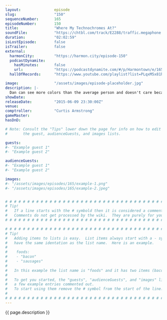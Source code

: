 ```yaml
---
layout:               episode
slug:                 "150"
sequenceNumber:       165
episodeNumber:        150
title:                "Where My Technochromes At?"
soundFile:            "https://chtbl.com/track/E2288/traffic.megaphone.fm/STA9218698326.mp3?updated=1561594017"
duration:             "02:02:59"
isLostEpisode:        false
isTrailer:            false
external:
  harmonCity:         "https://harmon.city/episode-150"
  podcastDynamite:
    hasMinutes:       false
    url:              "https://podcastdynamite.com/#/p/Harmontown/e/165/150"
  hallOfRecords:      "https://www.youtube.com/playlist?list=PLqxM5x81hNOZdc0wPapJ90pzxaDm-Xujj"

image:                "/assets/images/episode-placeholder.jpg"
description: |-
  Dan can see more colors than the average person and doesn't care because colors are dumb. Curtis Armstrong comptrolls.
showDate:             
releaseDate:          "2015-06-09 23:30:00Z"
venue:                
comptroller:          "Curtis Armstrong"
gameMaster:           
hasDnD:               

# Note: Consult the "Tips" lower down the page for info on how to edit
#       the guest, audienceGuests, and images lists.

guests:
#- "Example guest 1"
#- "Example guest 2"

audienceGuests:
#- "Example guest 1"
#- "Example guest 2"

images:
#- "/assets/images/episodes/165/example-1.png"
#- "/assets/images/episodes/165/example-2.jpeg"


# # # # # # # # # # # # # # # # # # # # # # # # # # # # # # # # # # # # # # # # # # # # #
# Tip!
#   If a line starts with the # symbold then it is considered a comment.
#   Comments do not get processed by the wiki.  They are purely for your information.
# # # # # # # # # # # # # # # # # # # # # # # # # # # # # # # # # # # # # # # # # # # # #

# # # # # # # # # # # # # # # # # # # # # # # # # # # # # # # # # # # # # # # # # # # # #
# Tip!
#   Adding items to lists is easy.  List items always start with a - symbol and have
#   have the same identation as the list name.  Here is an example.
#
#    foods:
#    - "bacon"
#    - "sausages"
#
#   In this example the list name is "foods" and it has two items (bacon, and sausages).
#
#   To get you started, the "guests", "audienceGuests", and "images" lists below have
#   a few example entries commented out.
#   To start using them remove the # symbol from the start of the line.
#
# # # # # # # # # # # # # # # # # # # # # # # # # # # # # # # # # # # # # # # # # # # # #
---
```


<!-- The episode description will be rendered here -->
{{ page.description }}

<!-- Add your content BELOW here -->
<!-- vvvvvvvvvvvvvvvvvvvvvvvvvvv -->




<!-- ^^^^^^^^^^^^^^^^^^^^^^^^^^^ -->
<!-- Add your content ABOVE here -->

<!-- The episode gallery will be rendered here -->